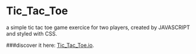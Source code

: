 # Tic_Tac_Toe
a simple tic tac toe game exercice for two players, created by JAVASCRIPT and styled with CSS.

###discover it here: 
[Tic_Tac_Toe.io]().
